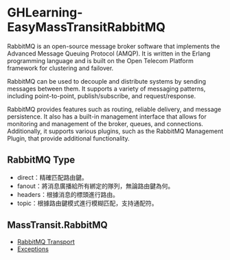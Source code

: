 # GHLearning-EasyMassTransitRabbitMQ

RabbitMQ is an open-source message broker software that implements the Advanced Message Queuing Protocol (AMQP). It is written in the Erlang programming language and is built on the Open Telecom Platform framework for clustering and failover.

RabbitMQ can be used to decouple and distribute systems by sending messages between them. It supports a variety of messaging patterns, including point-to-point, publish/subscribe, and request/response.

RabbitMQ provides features such as routing, reliable delivery, and message persistence. It also has a built-in management interface that allows for monitoring and management of the broker, queues, and connections. Additionally, it supports various plugins, such as the RabbitMQ Management Plugin, that provide additional functionality.

## RabbitMQ Type

- direct：精確匹配路由鍵。
- fanout：將消息廣播給所有綁定的隊列，無論路由鍵為何。
- headers：根據消息的標頭進行路由。
- topic：根據路由鍵模式進行模糊匹配，支持通配符。

## MassTransit.RabbitMQ

- [RabbitMQ Transport](https://masstransit.io/documentation/transports/rabbitmq/)
- [Exceptions](https://masstransit.io/documentation/concepts/exceptions/)
